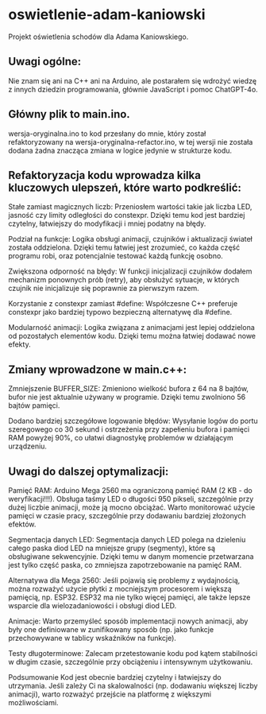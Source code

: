# oswietlenie-adam-kaniowski
Projekt oświetlenia schodów dla Adama Kaniowskiego. 

## Uwagi ogólne:
Nie znam się ani na C++ ani na Arduino, ale postarałem się wdrożyć wiedzę z innych dziedzin programowania, głównie JavaScript i pomoc ChatGPT-4o. 

## Główny plik to main.ino.
wersja-oryginalna.ino to kod przesłany do mnie, który został refaktoryzowany na wersja-oryginalna-refactor.ino, w tej wersji nie została dodana żadna znacząca zmiana w logice jedynie w strukturze kodu. 

## Refaktoryzacja kodu wprowadza kilka kluczowych ulepszeń, które warto podkreślić:

Stałe zamiast magicznych liczb: Przeniosłem wartości takie jak liczba LED, jasność czy limity odległości do constexpr. Dzięki temu kod jest bardziej czytelny, łatwiejszy do modyfikacji i mniej podatny na błędy.

Podział na funkcje: Logika obsługi animacji, czujników i aktualizacji świateł została oddzielona. Dzięki temu łatwiej jest zrozumieć, co każda część programu robi, oraz potencjalnie testować każdą funkcję osobno.

Zwiększona odporność na błędy: W funkcji inicjalizacji czujników dodałem mechanizm ponownych prób (retry), aby obsłużyć sytuacje, w których czujnik nie inicjalizuje się poprawnie za pierwszym razem.

Korzystanie z constexpr zamiast #define: Współczesne C++ preferuje constexpr jako bardziej typowo bezpieczną alternatywę dla #define.

Modularność animacji: Logika związana z animacjami jest lepiej oddzielona od pozostałych elementów kodu. Dzięki temu można łatwiej dodawać nowe efekty.

## Zmiany wprowadzone w main.c++:

Zmniejszenie BUFFER_SIZE: Zmieniono wielkość bufora z 64 na 8 bajtów, bufor nie jest aktualnie używany w programie. Dzięki temu zwolniono 56 bajtów pamięci.

Dodano bardziej szczegółowe logowanie błędów: Wysyłanie logów do portu szeregowego co 30 sekund i ostrzeżenia przy zapełieniu bufora i pamięci RAM powyżej 90%, co ułatwi diagnostykę problemów w działającym urządzeniu.


## Uwagi do dalszej optymalizacji:
Pamięć RAM: Arduino Mega 2560 ma ograniczoną pamięć RAM (2 KB - do weryfikacji!!!). Obsługa taśmy LED o długości 950 pikseli, szczególnie przy dużej liczbie animacji, może ją mocno obciążać. Warto monitorować użycie pamięci w czasie pracy, szczególnie przy dodawaniu bardziej złożonych efektów.

Segmentacja danych LED: Segmentacja danych LED polega na dzieleniu całego paska diod LED na mniejsze grupy (segmenty), które są obsługiwane sekwencyjnie. Dzięki temu w danym momencie przetwarzana jest tylko część paska, co zmniejsza zapotrzebowanie na pamięć RAM.

Alternatywa dla Mega 2560: Jeśli pojawią się problemy z wydajnością, można rozważyć użycie płytki z mocniejszym procesorem i większą pamięcią, np. ESP32. ESP32 ma nie tylko więcej pamięci, ale także lepsze wsparcie dla wielozadaniowości i obsługi diod LED.

Animacje: Warto przemyśleć sposób implementacji nowych animacji, aby były one definiowane w zunifikowany sposób (np. jako funkcje przechowywane w tablicy wskaźników na funkcje).

Testy długoterminowe: Zalecam przetestowanie kodu pod kątem stabilności w długim czasie, szczególnie przy obciążeniu i intensywnym użytkowaniu.

Podsumowanie
Kod jest obecnie bardziej czytelny i łatwiejszy do utrzymania. Jeśli zależy Ci na skalowalności (np. dodawaniu większej liczby animacji), warto rozważyć przejście na platformę z większymi możliwościami.
